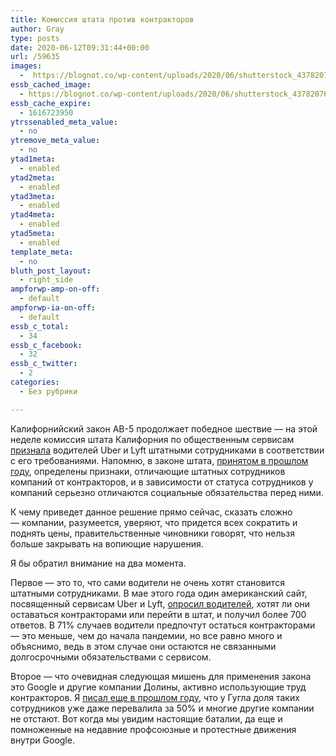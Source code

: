 ```yaml
---
title: Комиссия штата против контракторов
author: Gray
type: posts
date: 2020-06-12T09:31:44+00:00
url: /59635
images:
  -  https://blognot.co/wp-content/uploads/2020/06/shutterstock_437820760.jpg
essb_cached_image:
  - https://blognot.co/wp-content/uploads/2020/06/shutterstock_437820760.jpg
essb_cache_expire:
  - 1616723950
ytrssenabled_meta_value:
  - no
ytremove_meta_value:
  - no
ytad1meta:
  - enabled
ytad2meta:
  - enabled
ytad3meta:
  - enabled
ytad4meta:
  - enabled
ytad5meta:
  - enabled
template_meta:
  - no
bluth_post_layout:
  - right_side
ampforwp-amp-on-off:
  - default
ampforwp-ia-on-off:
  - default
essb_c_total:
  - 34
essb_c_facebook:
  - 32
essb_c_twitter:
  - 2
categories:
  - Без рубрики

---
```








Калифорнийский закон AB-5 продолжает победное шествие — на этой неделе комиссия штата Калифорния по общественным сервисам <a href="https://www.nbcnews.com/tech/tech-news/uber-lyft-drivers-are-employees-california-regulatory-agency-finds-n1229616" target="_blank" rel="noreferrer noopener" title="https://www.nbcnews.com/tech/tech-news/uber-lyft-drivers-are-employees-california-regulatory-agency-finds-n1229616">признала</a> водителей Uber и Lyft штатными сотрудниками в соответствии с его требованиями. Напомню, в законе штата, [принятом в прошлом году][1], определены признаки, отличающие штатных сотрудников компаний от контракторов, и в зависимости от статуса сотрудников у компаний серьезно отличаются социальные обязательства перед ними.

К чему приведет данное решение прямо сейчас, сказать сложно —&nbsp;компании, разумеется, уверяют, что придется всех сократить и поднять цены, правительственные чиновники говорят, что нельзя больше закрывать на вопиющие нарушения.&nbsp;

Я бы обратил внимание на два момента.

Первое — это то, что сами водители не очень хотят становится штатными сотрудниками. В мае этого года один американский сайт, посвященный сервисам Uber и Lyft, <a href="https://therideshareguy.com/california-sues-uber-and-lyft-for-misclassifying-workers/?utm_source=Benedict%27s+Newsletter&utm_campaign=855415a27b-Benedict%27s+Newsletter+336_COPY_01&utm_medium=email&utm_term=0_4999ca107f-855415a27b-70892993&mc_cid=855415a27b&mc_eid=cc50c122ed" target="_blank" rel="noreferrer noopener" title="https://therideshareguy.com/california-sues-uber-and-lyft-for-misclassifying-workers/?utm_source=Benedict%27s+Newsletter&utm_campaign=855415a27b-Benedict%27s+Newsletter+336_COPY_01&utm_medium=email&utm_term=0_4999ca107f-855415a27b-70892993&mc_cid=855415a27b&mc_eid=cc50c122ed">опросил водителей</a>, хотят ли они оставаться контракторами или перейти в штат, и получил более 700 ответов. В 71% случаев водители предпочтут остаться контракторами — это меньше, чем до начала пандемии, но все равно много и объяснимо, ведь в этом случае они остаются не связанными долгосрочными обязательствами с сервисом.

Второе — что очевидная следующая мишень для применения закона это Google и другие компании Долины, активно использующие труд контракторов. Я [писал еще в прошлом году][2], что у Гугла доля таких сотрудников уже даже перевалила за 50% и многие другие компании не отстают. Вот когда мы увидим настоящие баталии, да еще и помноженные на недавние профсоюзные и протестные движения внутри Google.

 [1]: https://blognot.co/57893 "О контракторах и законах"
 [2]: https://blognot.co/57380 "О зарплатах и как их экономят в Google"